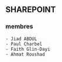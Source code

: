 ## SHAREPOINT

### membres

    - Jiad ABDUL
    - Paul Charbel
    - Faith Glin-Dayi
    - Ahmat Roushad

